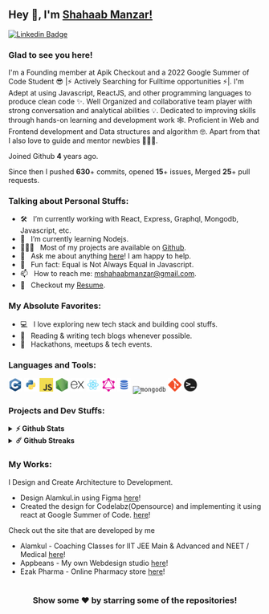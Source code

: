 

<!--
### Hi there 👋
**shahaab/shahaab** is a ✨ _special_ ✨ repository because its `README.md` (this file) appears on your GitHub profile.

Here are some ideas to get you started:
, created **20**+ gists and contributed to **18**+ public repositories.
- 🔭 I’m currently working on ...
- 🌱 I’m currently learning ...
- 👯 I’m looking to collaborate on ...
- 🤔 I’m looking for help with ...
- 💬 Ask me about ...
- 📫 How to reach me: ...
- 😄 Pronouns: ...
- ⚡ Fun fact: ...
-->

## Hey 👋, I'm [Shahaab Manzar!](https://github.com/shahaab/)

[![Linkedin Badge](https://img.shields.io/badge/-LinkedIn-0e76a8?style=flat-square&logo=Linkedin&logoColor=white)](https://linkedin.com/in/shahaab-manzar/)

### Glad to see you here! &nbsp; 
I'm a Founding member at Apik Checkout and a 2022 Google Summer of Code Student 😎 |⚡ Actively Searching for Fulltime opportunities ⚡|. I'm Adept at using Javascript, ReactJS, and other programming languages to produce clean code ✨. Well Organized and collaborative team player with strong
conversation and analytical abilities 💡. Dedicated to improving skills through hands-on learning and development work 🕸️. Proficient in Web and Frontend development and Data structures and algorithm 🤓. Apart from that I also love to guide and mentor newbies 👨🏻‍💻.

Joined Github **4** years ago.

Since then I pushed **630**+ commits, opened **15**+ issues, Merged **25**+ pull requests.

### Talking about Personal Stuffs:

- 🛠 &nbsp; I’m currently working with React, Express, Graphql, Mongodb, Javascript, etc.
- 🚀 &nbsp; I’m currently learning Nodejs.
- 👨🏻‍💻 &nbsp; Most of my projects are available on [Github](https://github.com/shahaab).
- 💬 &nbsp; Ask me about anything [here](https://www.linkedin.com/in/shahaab-manzar/)! I am happy to help.
- 👾 &nbsp; Fun fact: Equal is Not Always Equal in Javascript.
- 📫 &nbsp; How to reach me: mshahaabmanzar@gmail.com.
- 📝 &nbsp; Checkout my [Resume](https://bit.ly/shahaab_manzar).

### My Absolute Favorites:

- 💻 &nbsp; I love exploring new tech stack and building cool stuffs.
- 📰 &nbsp; Reading & writing tech blogs whenever possible.
- 🍕 &nbsp; Hackathons, meetups & tech events.

### Languages and Tools:

<code><img height="27" src="https://raw.githubusercontent.com/github/explore/80688e429a7d4ef2fca1e82350fe8e3517d3494d/topics/cpp/cpp.png" alt="cpp"></code>
<code><img height="27" src="https://raw.githubusercontent.com/github/explore/80688e429a7d4ef2fca1e82350fe8e3517d3494d/topics/python/python.png" alt="python"></code>
<code><img height="27" src="https://raw.githubusercontent.com/github/explore/80688e429a7d4ef2fca1e82350fe8e3517d3494d/topics/javascript/javascript.png" alt="javascript"></code>
<code><img height="27" src="https://raw.githubusercontent.com/github/explore/80688e429a7d4ef2fca1e82350fe8e3517d3494d/topics/nodejs/nodejs.png" alt="nodejs"></code>
<code><img height="27" src="https://raw.githubusercontent.com/devicons/devicon/master/icons/express/express-original.svg" alt="expressjs"></code>
<code><img height="27" src="https://raw.githubusercontent.com/github/explore/80688e429a7d4ef2fca1e82350fe8e3517d3494d/topics/react/react.png" alt="react"></code>
<code><img height="27" src="https://raw.githubusercontent.com/github/explore/80688e429a7d4ef2fca1e82350fe8e3517d3494d/topics/graphql/graphql.png" alt="graphql"></code>
<code><img height="27" src="https://raw.githubusercontent.com/github/explore/80688e429a7d4ef2fca1e82350fe8e3517d3494d/topics/sql/sql.png" alt="sql"></code>
<code><img height="27" src="https://encrypted-tbn0.gstatic.com/images?q=tbn%3AANd9GcSTTzPAw-55ssm1Im594xYZ9eRQu2JylrkYLg&usqp=CAU" alt="mongodb"></code>
<code><img height="27" src="https://raw.githubusercontent.com/devicons/devicon/master/icons/git/git-original.svg" alt="git"></code>
<code><img height="27" src="https://raw.githubusercontent.com/github/explore/80688e429a7d4ef2fca1e82350fe8e3517d3494d/topics/terminal/terminal.png" alt="terminal"></code>

<!--
<code><img height="25" src="https://raw.githubusercontent.com/github/explore/80688e429a7d4ef2fca1e82350fe8e3517d3494d/topics/sass/sass.png" alt="sass"></code>
-->

### Projects and Dev Stuffs:

<details>	
  <summary><b>⚡ Github Stats</b></summary>

  <br />
  <img height="180em" src="https://github-readme-stats.vercel.app/api?username=shahaab&show_icons=true&hide_border=true&&count_private=true&include_all_commits=true" />
  <img height="180em" src="https://github-readme-stats.vercel.app/api/top-langs/?username=shahaab&exclude_repo=KNN-Image-Classification&show_icons=true&hide_border=true&layout=compact&langs_count=8"/>
</details>

<details>	
  <summary><b>☄️ Github Streaks</b></summary>

  <br />
  <img height="180em" src="https://github-readme-streak-stats.herokuapp.com/?user=shahaab&hide_border=true" />
</details>


### My Works:
 I Design and Create Architecture to Development.
-  Design Alamkul.in using Figma [here](https://www.behance.net/gallery/129696375/Alamkul-Website)!
-  Created the design for Codelabz(Opensource) and implementing it using react at Google Summer of Code. [here](https://www.figma.com/file/pfl5GvmMvNOi34bdcPAYt5/Codelabz-Prototype?node-id=0%3A1)!
 
 Check out the site that are developed by me
- Alamkul - Coaching Classes for IIT JEE Main &amp; Advanced and NEET / Medical [here](http://alamkul.in/)!
- Appbeans - My own Webdesign studio [here](https://appbeans.netlify.app/)!
- Ezak Pharma - Online Pharmacy store [here](https://ezak.netlify.app/)!

#

<div align="center">

### Show some ❤️ by starring some of the repositories!
  </div>
